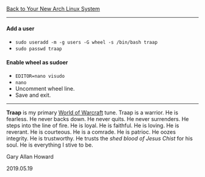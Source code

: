 [Back to Your New Arch Linux System](../02-your-new-arch-linux-system.md)
***

#### Add a user
* `sudo useradd -m -g users -G wheel -s /bin/bash traap`
* `sudo passwd traap`

#### Enable wheel as sudoer
* `EDITOR=nano visudo`
* `nano`
* Uncomment wheel line.
* Save and exit.

---
__Traap__ is my primary  [World of Warcraft](https://worldofwarcraft.com/en-us/character/us/area-52/traap)
tune.  Traap is a warrior.  He is fearless.  He never backs down.  He never
quits. He never surrenders.  He steps into the line of fire.  He is loyal.
He is faithful.  He is loving.  He is reverant.  He is courteous.  He is
a comrade.  He is patrioc.  He oozes integrity.  He is trustworthy.  He
trusts the _shed blood of Jesus Chist_ for his soul.  He is everything
I stive to be.

Gary Allan Howard

2019.05.19
